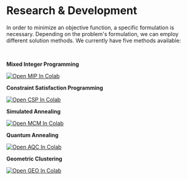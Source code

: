 # Research & Development

In order to minimize an objective function, a specific formulation is necessary. Depending on the problem's formulation, we can employ different solution methods.
We currently have five methods available:

<br/>

**Mixed Integer Programming**

[<img src="https://img.shields.io/static/v1?label=&message=Open%20MIP%20in%20Colab&logo=googlecolab&labelColor=555555&color=007ec6" alt="Open MIP In Colab"/>](https://colab.research.google.com/github/LarsHadidi/PRONTO/blob/mathprogram/research/PDP-MIP.ipynb)

**Constraint Satisfaction Programming**

[<img src="https://img.shields.io/static/v1?label=&message=Open%20CSP%20in%20Colab&logo=googlecolab&labelColor=555555&color=007ec6" alt="Open CSP In Colab"/>](https://colab.research.google.com/github/LarsHadidi/PRONTO/blob/mathprogram/research/PDP-CSP.ipynb)

**Simulated Annealing**

[<img src="https://img.shields.io/static/v1?label=&message=Open%20MCM%20in%20Colab&logo=googlecolab&labelColor=555555&color=007ec6" alt="Open MCM In Colab"/>](https://colab.research.google.com/github/LarsHadidi/PRONTO/blob/mathprogram/research/PDP-MCM.ipynb)

**Quantum Annealing**

[<img src="https://img.shields.io/static/v1?label=&message=Open%20AQC%20in%20Colab&logo=googlecolab&labelColor=555555&color=007ec6" alt="Open AQC In Colab"/>](https://colab.research.google.com/github/LarsHadidi/PRONTO/blob/mathprogram/research/PDP-AQC.ipynb)

**Geometric Clustering**

[<img src="https://img.shields.io/static/v1?label=&message=Open%20GEO%20in%20Colab&logo=googlecolab&labelColor=555555&color=007ec6" alt="Open GEO In Colab"/>](https://colab.research.google.com/github/LarsHadidi/PRONTO/blob/mathprogram/research/PDP-GEO.ipynb)

